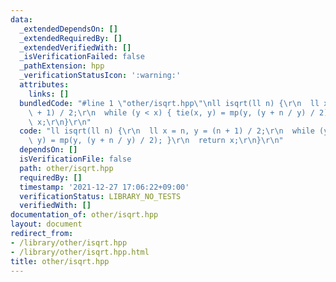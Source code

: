 ```yaml
---
data:
  _extendedDependsOn: []
  _extendedRequiredBy: []
  _extendedVerifiedWith: []
  _isVerificationFailed: false
  _pathExtension: hpp
  _verificationStatusIcon: ':warning:'
  attributes:
    links: []
  bundledCode: "#line 1 \"other/isqrt.hpp\"\nll isqrt(ll n) {\r\n  ll x = n, y = (n\
    \ + 1) / 2;\r\n  while (y < x) { tie(x, y) = mp(y, (y + n / y) / 2); }\r\n  return\
    \ x;\r\n}\r\n"
  code: "ll isqrt(ll n) {\r\n  ll x = n, y = (n + 1) / 2;\r\n  while (y < x) { tie(x,\
    \ y) = mp(y, (y + n / y) / 2); }\r\n  return x;\r\n}\r\n"
  dependsOn: []
  isVerificationFile: false
  path: other/isqrt.hpp
  requiredBy: []
  timestamp: '2021-12-27 17:06:22+09:00'
  verificationStatus: LIBRARY_NO_TESTS
  verifiedWith: []
documentation_of: other/isqrt.hpp
layout: document
redirect_from:
- /library/other/isqrt.hpp
- /library/other/isqrt.hpp.html
title: other/isqrt.hpp
---
```

